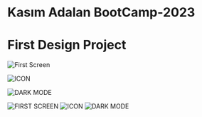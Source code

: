 # Kasım Adalan BootCamp-2023 
# First Design Project

<img
  src="/Day4/Design/Photo/homework_1.png"
  alt="First Screen"
  title="FIRST SCREEN"
  style="display: inline-block; margin: 0 auto; max-width: 100px; max-height:200px;">

  <img
  src="/Day4/Design/Photo/homework_2.png"
  alt="ICON"
  title="ICON"
  style="display: inline-block; margin: 0 auto; max-width: 100px; max-height:200px;">

  <img
  src="/Day4/Design/Photo/homework_3.png"
  alt="DARK MODE"
  title="DARK MODE"
  style="display: inline-block; margin: 0 auto; max-width: 100px; max-height:200px;">

  <img src="/Day4/Design/Photo/homework_1.png" alt="FIRST SCREEN" title="FIRST SCREEN">
  <img src="/Day4/Design/Photo/homework_2.png" alt="ICON" title="ICON">
  <img src="/Day4/Design/Photo/homework_3.png" alt="DARK MODE" title="DARK MODE">

